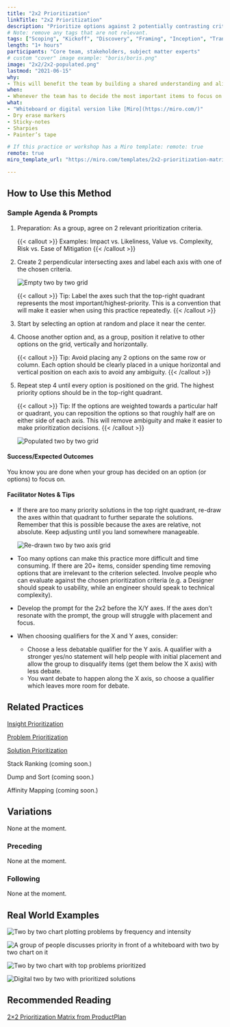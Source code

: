 ```yaml
---
title: "2x2 Prioritization"
linkTitle: "2x2 Prioritization"
description: "Prioritize options against 2 potentially contrasting criteria to identify the most important options to focus on now."
# Note: remove any tags that are not relevant.
tags: ["Scoping", "Kickoff", "Discovery", "Framing", "Inception", "Transition", "Modernization", "Delivery"]
length: "1+ hours"
participants: "Core team, stakeholders, subject matter experts"
# custom "cover" image example: "boris/boris.png"
image: "2x2/2x2-populated.png" 
lastmod: "2021-06-15"
why: 
- This will benefit the team by building a shared understanding and alignment among a group of people in order to more easily determine how best to proceed.
when:
- Whenever the team has to decide the most important items to focus on when presented with multiple options and there are contrasting opinions on how to proceed.
what:
- "Whiteboard or digital version like [Miro](https://miro.com/)" 
- Dry erase markers
- Sticky-notes
- Sharpies
- Painter’s tape 

# If this practice or workshop has a Miro template: remote: true
remote: true
miro_template_url: "https://miro.com/templates/2x2-prioritization-matrix/" 

---
```

## How to Use this Method

### Sample Agenda & Prompts
1. Preparation: As a group, agree on 2 relevant prioritization criteria.
   
   {{< callout >}}
   Examples: Impact vs. Likeliness, Value vs. Complexity, Risk vs. Ease of Mitigation
   {{< /callout >}}

1. Create 2 perpendicular intersecting axes and label each axis with one of the chosen criteria.

   ![Empty two by two grid](/images/practices/2x2/2x2-empty.png)

   {{< callout >}}
   Tip: Label the axes such that the top-right quadrant represents the most important/highest-priority. This is a convention that will make it easier when using this practice repeatedly.
   {{< /callout >}}

1. Start by selecting an option at random and place it near the center.

1. Choose another option and, as a group, position it relative to other options on the grid, vertically and horizontally.
   
   {{< callout >}}
   Tip: Avoid placing any 2 options on the same row or column. Each option should be clearly placed in a unique horizontal and vertical position on each axis to avoid any ambiguity.
   {{< /callout >}}

1. Repeat step 4 until every option is positioned on the grid. The highest priority options should be in the top-right quadrant.
   
   {{< callout >}}
   Tip: If the options are weighted towards a particular half or quadrant, you can reposition the options so that roughly half are on either side of each axis. This will remove ambiguity and make it easier to make prioritization decisions.
   {{< /callout >}}

   ![Populated two by two grid](/images/practices/2x2/2x2-populated.png)


#### Success/Expected Outcomes
You know you are done when your group has decided on an option (or options) to focus on. 

#### Facilitator Notes & Tips
- If there are too many priority solutions in the top right quadrant, re-draw the axes within that quadrant to further separate the solutions. Remember that this is possible because the axes are relative, not absolute. Keep adjusting until you land somewhere manageable. 

  ![Re-drawn two by two axis grid](/images/practices/2x2/2x2-regrid.png)

- Too many options can make this practice more difficult and time consuming. If there are 20+ items, consider spending time removing options that are irrelevant to the criterion selected.
Involve people who can evaluate against the chosen prioritization criteria (e.g. a Designer should speak to usability, while an engineer should speak to technical complexity).
- Develop the prompt for the 2x2 before the X/Y axes. If the axes don’t resonate with the prompt, the group will struggle with placement and focus.
- When choosing qualifiers for the X and Y axes, consider:
   - Choose a less debatable qualifier for the Y axis. A qualifier with a stronger yes/no statement will help people with initial placement and allow the group to disqualify items (get them below the X axis) with less debate.
   - You want debate to happen along the X axis, so choose a qualifier which leaves more room for debate.

## Related Practices
[Insight Prioritization](/practices/insight-prioritization)

[Problem Prioritization](/practices/problem-prioritization)

[Solution Prioritization](/practices/solution-prioritization)

Stack Ranking (coming soon.)

Dump and Sort (coming soon.)

Affinity Mapping (coming soon.)

## Variations
None at the moment.

### Preceding
None at the moment.
 
### Following
None at the moment.

## Real World Examples
![Two by two chart plotting problems by frequency and intensity](/images/practices/problem-prioritization/example-2.jpg)

![A group of people discusses priority in front of a whiteboard with two by two chart on it](/images/practices/problem-prioritization/example-3.jpg)

![Two by two chart with top problems prioritized](/images/practices/problem-prioritization/example-5.jpg)

![Digital two by two with prioritized solutions](/images/practices/solution-prioritization/example-6.jpg)


## Recommended Reading
[2×2 Prioritization Matrix from ProductPlan](https://www.productplan.com/glossary/2x2-prioritization-matrix/)
